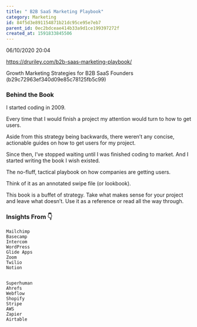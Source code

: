```yaml
---
title: " B2B SaaS Marketing Playbook"
category: Marketing
id: 84f5d3e891154871b21dc95ce95e7eb7
parent_id: 0ec2bdceae414b33a9d1ce199397272f
created_at: 1591833845506
---
```


06/10/2020 20:04

https://druriley.com/b2b-saas-marketing-playbook/

Growth Marketing Strategies for B2B SaaS Founders
(b29c72963ef340d09e85c78125fb5c99)

### Behind the Book

I started coding in 2009.

Every time that I would finish a project my attention would turn to how to get users. 

Aside from this strategy being backwards, there weren’t any concise, actionable guides on how to get users for my project. 

Since then, I’ve stopped waiting until I was finished coding to market. And I started writing the book I wish existed.

The no-fluff, tactical playbook on how companies are getting users. 

Think of it as an annotated swipe file (or lookbook).

This book is a buffet of strategy. Take what makes sense for your project and leave what doesn’t. Use it as a reference or read all the way through.  

### Insights From 👇

    Mailchimp
    Basecamp
    Intercom
    WordPress
    Glide Apps
    Zoom
    Twilio
    Notion


    Superhuman
    Ahrefs
    Webflow
    Shopify
    Stripe
    AWS
    Zapier
    Airtable


                